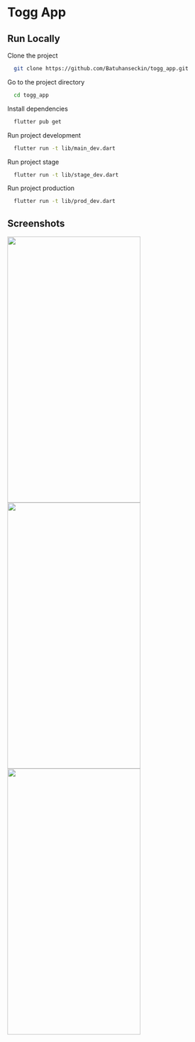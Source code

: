 # Togg App

## Run Locally

Clone the project

```bash
  git clone https://github.com/Batuhanseckin/togg_app.git
```

Go to the project directory

```bash
  cd togg_app
```

Install dependencies

```bash
  flutter pub get
```

Run project development

```bash
  flutter run -t lib/main_dev.dart   
```

Run project stage

```bash
  flutter run -t lib/stage_dev.dart   
```

Run project production

```bash
  flutter run -t lib/prod_dev.dart   
```

## Screenshots  

<img src="https://i.hizliresim.com/jds8482.png" width="300" height="600">

<img src="https://i.hizliresim.com/fgvmvxh.png" width="300" height="600">

<img src="https://i.hizliresim.com/nbr989e.png" width="300" height="600">

